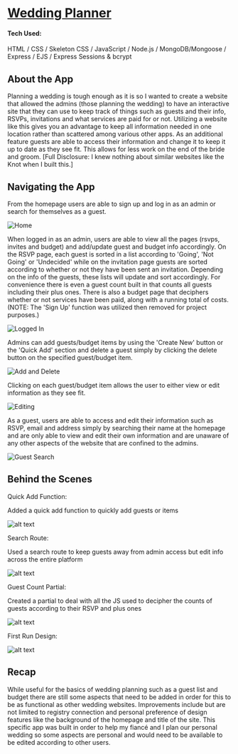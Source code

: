 # [Wedding Planner](https://weddingguestlist.herokuapp.com/)

#### Tech Used:
HTML / CSS / Skeleton CSS / JavaScript / Node.js / MongoDB/Mongoose / Express / EJS / Express Sessions & bcrypt


## About the App
Planning a wedding is tough enough as it is so I wanted to create a website that allowed the admins (those planning the wedding) to have an interactive site that they can use to keep track of things such as guests and their info, RSVPs, invitations and what services are paid for or not. Utilizing a website like this gives you an advantage to keep all information needed in one location rather than scattered among various other apps. As an additional feature guests are able to access their information and change it to keep it up to date as they see fit. This allows for less work on the end of the bride and groom. [Full Disclosure: I knew nothing about similar websites like the Knot when I built this.]

## Navigating the App
From the homepage users are able to sign up and log in as an admin or search for themselves as a guest.

![Home](img/Home.png "Home")

When logged in as an admin, users are able to view all the pages (rsvps, invites and budget) and add/update guest and budget info accordingly. On the RSVP page, each guest is sorted in a list according to 'Going', 'Not Going' or 'Undecided' while on the invitation page guests are sorted according to whether or not they have been sent an invitation. Depending on the info of the guests, these lists will update and sort accordingly. For convenience there is even a guest count built in that counts all guests including their plus ones. There is also a budget page that deciphers whether or not services have been paid, along with a running total of costs. (NOTE: The 'Sign Up' function was utilized then removed for project purposes.)

![Logged In](img/LoggedIn.gif "Logged In")

Admins can add guests/budget items by using the 'Create New' button or the 'Quick Add' section and delete a guest simply by clicking the delete button on the specified guest/budget item.

![Add and Delete](img/AddandDelete.gif "Add and Delete")

Clicking on each guest/budget item allows the user to either view or edit information as they see fit.

![Editing](img/Edit.gif "Editing")

As a guest, users are able to access and edit their information such as RSVP, email and address simply by searching their name at the homepage and are only able to view and edit their own information and are unaware of any other aspects of the website that are confined to the admins.

![Guest Search](img/GuestSearch.gif "Guest Search")

## Behind the Scenes
Quick Add Function:

Added a quick add function to quickly add guests or items

![alt text](img/QuickAdd.png "Quick Add Function")


Search Route:

Used a search route to keep guests away from admin access but edit info across the entire platform

![alt text](img/Search.png "Search Route")


Guest Count Partial:

Created a partial to deal with all the JS used to decipher the counts of guests according to their RSVP and plus ones

![alt text](img/Guestcount%20Partial.png "Guest Count Partial")

First Run Design:

![alt text](img/OG%20Welcome.png "First Run")

## Recap
While useful for the basics of wedding planning such as a guest list and budget there are still some aspects that need to be added in order for this to be as functional as other wedding websites. Improvements include but are not limited to registry connection and personal preference of design features like the background of the homepage and title of the site. This specific app was built in order to help my fiancé and I plan our personal wedding so some aspects are personal and would need to be available to be edited according to other users.

